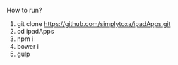 How to run?

1. git clone https://github.com/simplytoxa/ipadApps.git
2. cd ipadApps
3. npm i
4. bower i
5. gulp